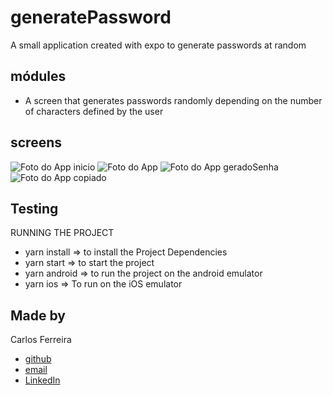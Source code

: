 # generatePassword
A small application created with expo to generate passwords at random

## módules

* A screen that generates passwords randomly depending on the number of characters defined by the user

## screens
![Foto do App inicio](https://github.com/CarlosSTS/generatePassword/blob/master/src/assets/initial.png)
![Foto do App](https://github.com/CarlosSTS/generatePassword/blob/master/src/assets/selectPicker.png)
![Foto do App geradoSenha](https://github.com/CarlosSTS/generatePassword/blob/master/src/assets/generatePass.png)
![Foto do App copiado](https://github.com/CarlosSTS/generatePassword/blob/master/src/assets/copied.png)

## Testing
RUNNING THE PROJECT
* yarn install => to install the Project Dependencies
* yarn start => to start the project
* yarn android => to run the project on the android emulator
* yarn ios => To run on the iOS emulator

## Made by

Carlos Ferreira
* [github](https://www.github.com/CarlosSTS)
* [email](mailto://carlossts826@gmail.com)
* [LinkedIn](https://www.linkedin.com/in/carlos-ferreira-4b2ba219a/)